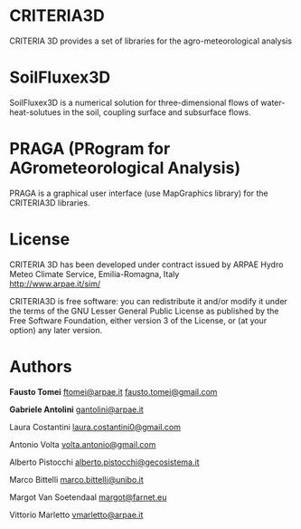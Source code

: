 # CRITERIA3D
CRITERIA 3D provides a set of libraries for the agro-meteorological analysis

# SoilFluxex3D
SoilFluxex3D is a numerical solution for three-dimensional flows of water-heat-solutues in the soil, coupling surface and subsurface flows.

# PRAGA (PRogram for AGrometeorological Analysis)
PRAGA is a graphical user interface (use MapGraphics library) for the CRITERIA3D libraries.

# License
CRITERIA 3D has been developed under contract issued by 
ARPAE Hydro Meteo Climate Service, Emilia-Romagna, Italy    
http://www.arpae.it/sim/

CRITERIA3D is free software: you can redistribute it and/or modify
it under the terms of the GNU Lesser General Public License as published by the Free Software Foundation, 
either version 3 of the License, or (at your option) any later version.

# Authors
**Fausto Tomei** <ftomei@arpae.it>  <fausto.tomei@gmail.com>

**Gabriele Antolini**	 <gantolini@arpae.it>



Laura Costantini  <laura.costantini0@gmail.com>

Antonio Volta		<volta.antonio@gmail.com>

Alberto Pistocchi	 <alberto.pistocchi@gecosistema.it>

Marco Bittelli   <marco.bittelli@unibo.it>

Margot Van Soetendaal <margot@farnet.eu>

Vittorio Marletto <vmarletto@arpae.it>


